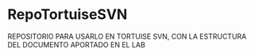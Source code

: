 # RepoTortuiseSVN
REPOSITORIO PARA USARLO EN TORTUISE SVN, CON LA ESTRUCTURA DEL DOCUMENTO APORTADO EN EL LAB
